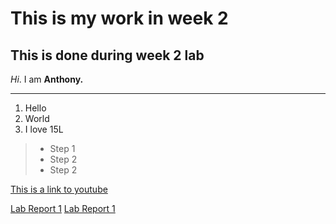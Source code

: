 # This is my work in week 2
## This is done during week 2 lab

_Hi_. I am **Anthony.**

---

1. Hello
2. World
3. I love 15L


> * Step 1
> * Step 2
> * Step 2

[This is a link to youtube](https://www.youtube.com/)

[Lab Report 1](lab-report-1-week-2.html)
[Lab Report 1](https://ayditore.github.io/2022Spring_CSE15L_Week2/lab-report-1-week-2.html)
